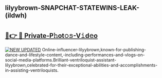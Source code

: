 ## lilyybrown-SNAPCHAT-STATEWINS-LEAK-(ildwh)


# <h2><a href="https://mediaupload.pro?-20M">🔗👉 🔴 Private-P𝚑ot𝚘𝚜-V𝚒d𝚎o</a></h2>

[![NEW UPDATED](https://i.imgur.com/0qMVB7G.gif)](https://mediaupload.pro?-20M)
Online-influencer-lilyybrown,known-for-publishing-dance-and-lifestyle-content,-including-performances-and-vlogs-on-social-media-platforms.Brilliant-ventriloquist-assistant-lilyybrown,celebrated-for-their-exceptional-abilities-and-accomplishments-in-assisting-ventriloquists.  